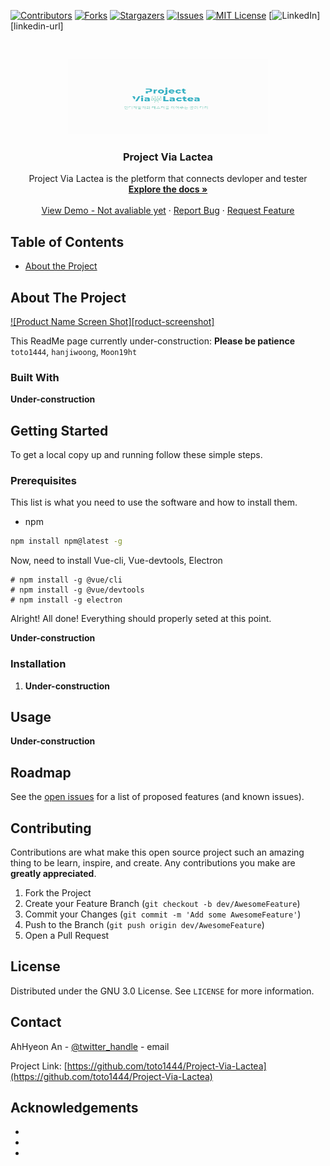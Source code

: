 <!-- DESCRIPTION -->
<!--
***
*** Guide to Project Via Lactea
***
*** @author  AhHyeon An <toto1444@gmail.com>
*** @version 1.1
*** @since   2020-09-27
-->

<!-- NOTE FOR CONTRIBUTERS -->
<!--
*** Dec 03 2020, From: AhHyeon An <toto1444@gmail.com>
***
*** Dear contributers, I Ahhyeon An<toto1444@gmail.com> recently added and modified
*** a bunch of stuff to our project Project-Via-Lactea.
*** Before do farder work, I extremely recommend reviewing recent changes.
***
*** Thank you for all you guys dedication and contribution.
***
*** Senior General Project Manager and Lead Programmer&Designer,
***
*** Ahhyeon An
***
-->

<!-- PROJECT SHIELDS -->
<!--
*** I'm using markdown "reference style" links for readability.
*** Reference links are enclosed in brackets [ ] instead of parentheses ( ).
*** See the bottom of this document for the declaration of the reference variables
*** for contributors-url, forks-url, etc. This is an optional, concise syntax you may use.
*** https://www.markdownguide.org/basic-syntax/#reference-style-links
-->
[![Contributors][contributors-shield]][contributors-url]
[![Forks][forks-shield]][forks-url]
[![Stargazers][stars-shield]][stars-url]
[![Issues][issues-shield]][issues-url]
[![MIT License][license-shield]][license-url]
[![LinkedIn][linkedin-shield]][linkedin-url]



<!-- PROJECT LOGO -->
<br />
<p align="center">
  <a href="https://github.com/toto1444/Project-Via-Lactea">
    <img src="Assets/readme-images/logo-with-text.png" alt="Logo" width="320" height="120">
  </a>

  <h3 align="center">Project Via Lactea</h3>

  <p align="center">
    Project Via Lactea is the pletform that connects devloper and tester
    <br />
    <a href="https://github.com/toto1444/Project-Via-Lactea/tree/master/Docs"><strong>Explore the docs »</strong></a>
    <br />
    <br />
    <a href="*">View Demo - Not avaliable yet</a>
    ·
    <a href="https://github.com/toto1444/Project-Via-Lactea/issues">Report Bug</a>
    ·
    <a href="https://github.com/toto1444/Project-Via-Lactea/issues">Request Feature</a>
  </p>
</p>



<!-- TABLE OF CONTENTS -->
## Table of Contents

* [About the Project](#about-the-project)



<!-- ABOUT THE PROJECT -->
## About The Project

[![Product Name Screen Shot][roduct-screenshot]](https://*)

This ReadMe page currently under-construction:
**Please be patience**
`toto1444`, `hanjiwoong`, `Moon19ht`


### Built With


**Under-construction**
<!--
* []()
* []()
* []()
-->


<!-- GETTING STARTED -->
## Getting Started

To get a local copy up and running follow these simple steps.

### Prerequisites

This list is what you need to use the software and how to install them.
* npm
```sh
npm install npm@latest -g
```

Now, need to install Vue-cli, Vue-devtools, Electron
```
# npm install -g @vue/cli
# npm install -g @vue/devtools
# npm install -g electron
```

Alright! All done!
Everything should properly seted at this point.

**Under-construction**

### Installation

1. **Under-construction**



<!-- USAGE EXAMPLES -->
## Usage

**Under-construction**



<!-- ROADMAP -->
## Roadmap

See the [open issues](https://github.com/toto1444/Project-Via-Lactea/issues) for a list of proposed features (and known issues).



<!-- CONTRIBUTING -->
## Contributing

Contributions are what make this open source project such an amazing thing to be learn, inspire, and create. Any contributions you make are **greatly appreciated**.

1. Fork the Project
2. Create your Feature Branch (`git checkout -b dev/AwesomeFeature`)
3. Commit your Changes (`git commit -m 'Add some AwesomeFeature'`)
4. Push to the Branch (`git push origin dev/AwesomeFeature`)
5. Open a Pull Request



<!-- LICENSE -->
## License

Distributed under the GNU 3.0 License. See `LICENSE` for more information.



<!-- CONTACT -->
## Contact

AhHyeon An - [@twitter_handle](https://twitter.com/toto144) - email

Project Link: [https://github.com/toto1444/Project-Via-Lactea](https://github.com/toto1444/Project-Via-Lactea)



<!-- ACKNOWLEDGEMENTS -->
## Acknowledgements

* []()
* []()
* []()





<!-- MARKDOWN LINKS & IMAGES -->
<!-- https://www.markdownguide.org/basic-syntax/#reference-style-links -->
[contributors-shield]: https://img.shields.io/github/contributors/toto1444/repo.svg?style=flat-square
[contributors-url]: https://github.com/toto144/Project-Via-Lactea/graphs/contributors
[forks-shield]: https://img.shields.io/github/forks/toto1444/repo.svg?style=flat-square
[forks-url]: https://github.com/toto144/Project-Via-Lactea/network/members
[stars-shield]: https://img.shields.io/github/stars/toto1444/repo.svg?style=flat-square
[stars-url]: https://github.com/toto144/Project-Via-Lactea/stargazers
[issues-shield]: https://img.shields.io/github/issues/toto1444/repo.svg?style=flat-square
[issues-url]: https://github.com/toto144/Project-Via-Lactea/issues
[license-shield]: https://img.shields.io/github/license/toto1444/repo.svg?style=flat-square
[license-url]: https://github.com/toto144/Project-Via-Lactea/blob/master/LICENSE.txt
[linkedin-shield]: https://img.shields.io/badge/-LinkedIn-black.svg?style=flat-square&logo=linkedin&colorB=555
<!--[linkedin-url]: https://linkedin.com/in/toto1444
[product-screenshot]: readme-images/screenshot.png-->
